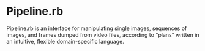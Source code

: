 # Pipeline.rb
Pipeline.rb is an interface for manipulating single images, sequences of
images, and frames dumped from video files, according to "plans" written in an
intuitive, flexible domain-specific language.
